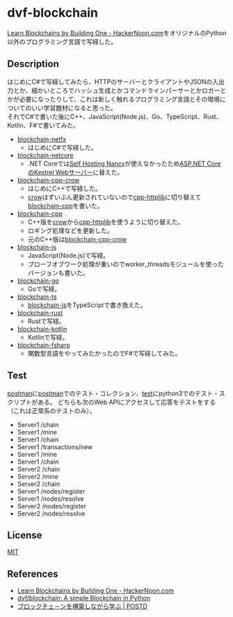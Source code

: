 # dvf-blockchain

[Learn Blockchains by Building One \- HackerNoon\.com](https://hackernoon.com/learn-blockchains-by-building-one-117428612f46)をオリジナルのPython以外のプログラミング言語で写経した。

## Description

はじめにC#で写経してみたら、HTTPのサーバーとクライアントやJSONの入出力とか、細かいところでハッシュ生成とかコマンドラインパーサーとかロガーとかが必要になったりして、これは新しく触れるプログラミング言語とその環境についてのいい学習題材になると思った。  
それでC#で書いた後にC++、JavaScript(Node.js)、Go、TypeScript、Rust、Kotlin、F#で書いてみた。

- [blockchain-netfx](https://github.com/teheperor/dvf-blockchain/tree/master/blockchain-netfx)
  - はじめにC#で写経した。
- [blockchain-netcore](https://github.com/teheperor/dvf-blockchain/tree/master/blockchain-netcore)
  - .NET Coreでは[Self Hosting Nancy](https://github.com/NancyFx/Nancy/wiki/Self-Hosting-Nancy)が使えなかったため[ASP\.NET CoreのKestrel Webサーバー](https://docs.microsoft.com/ja-jp/aspnet/core/fundamentals/servers/kestrel)に替えた。
- [blockchain-cpp-crow](https://github.com/teheperor/dvf-blockchain/tree/master/blockchain-cpp-crow)
  - はじめにC++で写経した。
  - [crow](https://github.com/ipkn/crow)はずいぶん更新されていないので[cpp\-httplib](https://github.com/yhirose/cpp-httplib)に切り替えて[blockchain-cpp](https://github.com/teheperor/dvf-blockchain/tree/master/blockchain-cpp)を書いた。
- [blockchain-cpp](https://github.com/teheperor/dvf-blockchain/tree/master/blockchain-cpp)
  - C++版を[crow](https://github.com/ipkn/crow)から[cpp\-httplib](https://github.com/yhirose/cpp-httplib)を使うように切り替えた。
  - ロギング処理などを更新した。
  - 元のC++版は[blockchain\-cpp\-crow](https://github.com/teheperor/dvf-blockchain/tree/master/blockchain-cpp-crow)
- [blockchain-js](https://github.com/teheperor/dvf-blockchain/tree/master/blockchain-js)
  - JavaScript(Node.js)で写経。
  - プローフオブワーク処理が重いのでworker_threadsモジュールを使ったバージョンも書いた。
- [blockchain-go](https://github.com/teheperor/dvf-blockchain/tree/master/blockchain-go)
  - Goで写経。
- [blockchain-ts](https://github.com/teheperor/dvf-blockchain/tree/master/blockchain-ts)
  - [blockchain-js](https://github.com/teheperor/dvf-blockchain/tree/master/blockchain-js)をTypeScriptで書き換えた。
- [blockchain-rust](https://github.com/teheperor/dvf-blockchain/tree/master/blockchain-rust)
  - Rustで写経。
- [blockchain-kotlin](https://github.com/teheperor/dvf-blockchain/tree/master/blockchain-kotlin)
  - Kotlinで写経。
- [blockchain-fsharp](https://github.com/teheperor/dvf-blockchain/tree/master/blockchain-fsharp)
  - 関数型言語をやってみたかったのでF#で写経してみた。

## Test

[postman](https://github.com/teheperor/dvf-blockchain/tree/master/postman)に[postman](https://www.getpostman.com/products)でのテスト・コレクション、[test](https://github.com/teheperor/dvf-blockchain/tree/master/test)にpython3でのテスト・スクリプトがある。
どちらも次のWeb APIにアクセスして応答をテストをする（これは正常系のテストのみ）。
- Server1 /chain
- Server1 /mine
- Server1 /chain
- Server1 /transactions/new
- Server1 /mine
- Server1 /chain
- Server2 /chain
- Server2 /mine
- Server2 /chain
- Server1 /nodes/register
- Server1 /nodes/resolve
- Server2 /nodes/register
- Server2 /nodes/resolve

## License

[MIT](https://github.com/tcnksm/tool/blob/master/LICENCE)

## References
- [Learn Blockchains by Building One \- HackerNoon\.com](https://hackernoon.com/learn-blockchains-by-building-one-117428612f46)
- [dvf/blockchain: A simple Blockchain in Python](https://github.com/dvf/blockchain)
- [ブロックチェ－ンを構築しながら学ぶ \| POSTD](https://postd.cc/learn-blockchains-by-building-one/)
